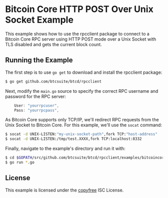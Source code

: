 Bitcoin Core HTTP POST Over Unix Socket Example
==============================

This example shows how to use the rpcclient package to connect to a Bitcoin
Core RPC server using HTTP POST mode over a Unix Socket with TLS disabled 
and gets the current block count.

## Running the Example

The first step is to use `go get` to download and install the rpcclient package:

```bash
$ go get github.com/btcsuite/btcd/rpcclient
```

Next, modify the `main.go` source to specify the correct RPC username and
password for the RPC server:

```Go
	User: "yourrpcuser",
	Pass: "yourrpcpass",
```

As Bitcoin Core supports only TCP/IP, we'll redirect RPC requests from the 
Unix Socket to Bitcoin Core. For this example, we'll use the `socat` command:

```bash
$ socat -d UNIX-LISTEN:"my-unix-socket-path",fork TCP:"host-address"
$ socat -d UNIX-LISTEN:/tmp/test.XXXX,fork TCP:localhost:8332
```

Finally, navigate to the example's directory and run it with:

```bash
$ cd $GOPATH/src/github.com/btcsuite/btcd/rpcclient/examples/bitcoincorehttp
$ go run *.go
```

## License

This example is licensed under the [copyfree](http://copyfree.org) ISC License.
